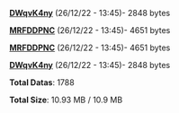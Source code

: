 [**DWqvK4ny**](/data/DWqvK4ny.txt) (26/12/22 - 13:45)- 2848 bytes

[**MRFDDPNC**](/data/MRFDDPNC.txt) (26/12/22 - 13:45)- 4651 bytes

[**MRFDDPNC**](/data/MRFDDPNC.txt) (26/12/22 - 13:45)- 4651 bytes

[**DWqvK4ny**](/data/DWqvK4ny.txt) (26/12/22 - 13:45)- 2848 bytes

**Total Datas**: 1788

**Total Size**: 10.93 MB / 10.9 MB